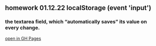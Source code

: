 ## homework 01.12.22 localStorage (event 'input')

### the textarea field, which “automatically saves” its value on every change.

[open in GH Pages](https://tatianawansiedler.github.io/localStorage_input/)
